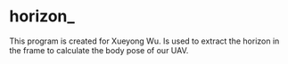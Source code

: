 # horizon_
This program is created for Xueyong Wu. Is used to extract the horizon in the frame to calculate the body pose of our UAV. 
